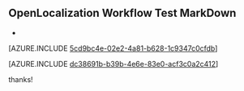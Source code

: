 ## OpenLocalization Workflow Test MarkDown
* 

[AZURE.INCLUDE [5cd9bc4e-02e2-4a81-b628-1c9347c0cfdb](calleeMd1.md)]



[AZURE.INCLUDE [dc38691b-b39b-4e6e-83e0-acf3c0a2c412](calleeMd2.md)]

 
thanks!
